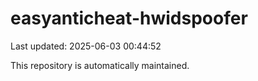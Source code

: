 # easyanticheat-hwidspoofer

Last updated: 2025-06-03 00:44:52

This repository is automatically maintained.
